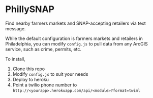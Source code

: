 PhillySNAP
==========
Find nearby farmers markets and SNAP-accepting retailers via text message.

While the default configuration is farmers markets and retailers in Philadelphia, you can modify `config.js` to pull data from any ArcGIS service, such as crime, permits, etc.

To install,

1. Clone this repo
2. Modify `config.js` to suit your needs
3. Deploy to heroku
4. Point a twilio phone number to `http://<yourapp>.herokuapp.com/api/<module>?format=twiml`